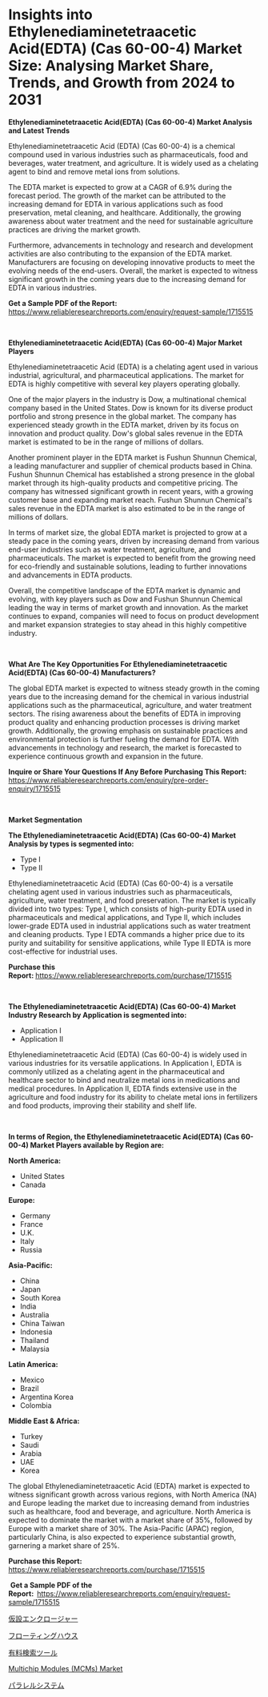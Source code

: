 <p><h1>Insights into Ethylenediaminetetraacetic Acid(EDTA) (Cas 60-00-4) Market Size: Analysing Market Share, Trends, and Growth from 2024 to 2031</h1></p><p><strong>Ethylenediaminetetraacetic Acid(EDTA) (Cas 60-00-4) Market Analysis and Latest Trends</strong></p>
<p><p>Ethylenediaminetetraacetic Acid (EDTA) (Cas 60-00-4) is a chemical compound used in various industries such as pharmaceuticals, food and beverages, water treatment, and agriculture. It is widely used as a chelating agent to bind and remove metal ions from solutions.</p><p>The EDTA market is expected to grow at a CAGR of 6.9% during the forecast period. The growth of the market can be attributed to the increasing demand for EDTA in various applications such as food preservation, metal cleaning, and healthcare. Additionally, the growing awareness about water treatment and the need for sustainable agriculture practices are driving the market growth.</p><p>Furthermore, advancements in technology and research and development activities are also contributing to the expansion of the EDTA market. Manufacturers are focusing on developing innovative products to meet the evolving needs of the end-users. Overall, the market is expected to witness significant growth in the coming years due to the increasing demand for EDTA in various industries.</p></p>
<p><strong>Get a Sample PDF of the Report:&nbsp;</strong> <a href="https://www.reliableresearchreports.com/enquiry/request-sample/1715515">https://www.reliableresearchreports.com/enquiry/request-sample/1715515</a></p>
<p>&nbsp;</p>
<p><strong>Ethylenediaminetetraacetic Acid(EDTA) (Cas 60-00-4) Major Market Players</strong></p>
<p><p>Ethylenediaminetetraacetic Acid (EDTA) is a chelating agent used in various industrial, agricultural, and pharmaceutical applications. The market for EDTA is highly competitive with several key players operating globally.</p><p>One of the major players in the industry is Dow, a multinational chemical company based in the United States. Dow is known for its diverse product portfolio and strong presence in the global market. The company has experienced steady growth in the EDTA market, driven by its focus on innovation and product quality. Dow's global sales revenue in the EDTA market is estimated to be in the range of millions of dollars.</p><p>Another prominent player in the EDTA market is Fushun Shunnun Chemical, a leading manufacturer and supplier of chemical products based in China. Fushun Shunnun Chemical has established a strong presence in the global market through its high-quality products and competitive pricing. The company has witnessed significant growth in recent years, with a growing customer base and expanding market reach. Fushun Shunnun Chemical's sales revenue in the EDTA market is also estimated to be in the range of millions of dollars.</p><p>In terms of market size, the global EDTA market is projected to grow at a steady pace in the coming years, driven by increasing demand from various end-user industries such as water treatment, agriculture, and pharmaceuticals. The market is expected to benefit from the growing need for eco-friendly and sustainable solutions, leading to further innovations and advancements in EDTA products.</p><p>Overall, the competitive landscape of the EDTA market is dynamic and evolving, with key players such as Dow and Fushun Shunnun Chemical leading the way in terms of market growth and innovation. As the market continues to expand, companies will need to focus on product development and market expansion strategies to stay ahead in this highly competitive industry.</p></p>
<p>&nbsp;</p>
<p><strong>What Are The Key Opportunities For Ethylenediaminetetraacetic Acid(EDTA) (Cas 60-00-4) Manufacturers?</strong></p>
<p><p>The global EDTA market is expected to witness steady growth in the coming years due to the increasing demand for the chemical in various industrial applications such as the pharmaceutical, agriculture, and water treatment sectors. The rising awareness about the benefits of EDTA in improving product quality and enhancing production processes is driving market growth. Additionally, the growing emphasis on sustainable practices and environmental protection is further fueling the demand for EDTA. With advancements in technology and research, the market is forecasted to experience continuous growth and expansion in the future.</p></p>
<p><strong>Inquire or Share Your Questions If Any Before Purchasing This Report:</strong> <a href="https://www.reliableresearchreports.com/enquiry/pre-order-enquiry/1715515">https://www.reliableresearchreports.com/enquiry/pre-order-enquiry/1715515</a></p>
<p>&nbsp;</p>
<p><strong>Market Segmentation</strong></p>
<p><strong>The Ethylenediaminetetraacetic Acid(EDTA) (Cas 60-00-4) Market Analysis by types is segmented into:</strong></p>
<p><ul><li>Type I</li><li>Type II</li></ul></p>
<p><p>Ethylenediaminetetraacetic Acid (EDTA) (Cas 60-00-4) is a versatile chelating agent used in various industries such as pharmaceuticals, agriculture, water treatment, and food preservation. The market is typically divided into two types: Type I, which consists of high-purity EDTA used in pharmaceuticals and medical applications, and Type II, which includes lower-grade EDTA used in industrial applications such as water treatment and cleaning products. Type I EDTA commands a higher price due to its purity and suitability for sensitive applications, while Type II EDTA is more cost-effective for industrial uses.</p></p>
<p><strong>Purchase this Report:&nbsp;</strong><a href="https://www.reliableresearchreports.com/purchase/1715515">https://www.reliableresearchreports.com/purchase/1715515</a></p>
<p>&nbsp;</p>
<p><strong>The Ethylenediaminetetraacetic Acid(EDTA) (Cas 60-00-4) Market Industry Research by Application is segmented into:</strong></p>
<p><ul><li>Application I</li><li>Application II</li></ul></p>
<p><p>Ethylenediaminetetraacetic Acid (EDTA) (Cas 60-00-4) is widely used in various industries for its versatile applications. In Application I, EDTA is commonly utilized as a chelating agent in the pharmaceutical and healthcare sector to bind and neutralize metal ions in medications and medical procedures. In Application II, EDTA finds extensive use in the agriculture and food industry for its ability to chelate metal ions in fertilizers and food products, improving their stability and shelf life.</p></p>
<p>&nbsp;</p>
<p><strong>In terms of Region, the Ethylenediaminetetraacetic Acid(EDTA) (Cas 60-00-4) Market Players available by Region are:</strong></p>
<p>
    <p> <strong> North America: </strong>
        <ul>
            <li>United States</li>
            <li>Canada</li>
        </ul>
        </p> 
    <p> <strong> Europe: </strong>
        <ul>
            <li>Germany</li>
            <li>France</li>
            <li>U.K.</li>
            <li>Italy</li>
            <li>Russia</li>
        </ul>
        </p> 
    <p> <strong> Asia-Pacific: </strong>
        <ul>
            <li>China</li>
            <li>Japan</li>
            <li>South Korea</li>
            <li>India</li>
            <li>Australia</li>
            <li>China Taiwan</li>
            <li>Indonesia</li>
            <li>Thailand</li>
            <li>Malaysia</li>
        </ul>
        </p> 
    <p> <strong> Latin America: </strong>
        <ul>
            <li>Mexico</li>
            <li>Brazil</li>
            <li>Argentina Korea</li>
            <li>Colombia</li>
        </ul>
        </p> 
    <p> <strong> Middle East & Africa: </strong>
        <ul>
            <li>Turkey</li>
            <li>Saudi</li>
            <li>Arabia</li>
            <li>UAE</li>
            <li>Korea</li>
        </ul>
    </p>
    </p>
<p><p>The global Ethylenediaminetetraacetic Acid (EDTA) market is expected to witness significant growth across various regions, with North America (NA) and Europe leading the market due to increasing demand from industries such as healthcare, food and beverage, and agriculture. North America is expected to dominate the market with a market share of 35%, followed by Europe with a market share of 30%. The Asia-Pacific (APAC) region, particularly China, is also expected to experience substantial growth, garnering a market share of 25%.</p></p>
<p><strong>Purchase this Report: </strong><a href="https://www.reliableresearchreports.com/purchase/1715515">https://www.reliableresearchreports.com/purchase/1715515</a></p>
<p>&nbsp;<strong>Get a Sample PDF of the Report:&nbsp;&nbsp;</strong><a href="https://www.reliableresearchreports.com/enquiry/request-sample/1715515">https://www.reliableresearchreports.com/enquiry/request-sample/1715515</a></p>
<p><strong></strong></p>
<p><p><a href="https://github.com/adcxff01450218/Market-Research-Report-List-1/blob/main/6822454183376.md">仮設エンクロージャー</a></p><p><a href="https://github.com/adcxff01450218/Market-Research-Report-List-1/blob/main/4176684183378.md">フローティングハウス</a></p><p><a href="https://github.com/xnljig2898992/Market-Research-Report-List-1/blob/main/1329092183375.md">有料検索ツール</a></p><p><a href="https://github.com/yemakinde/Market-Research-Report-List-1/blob/main/multichip-modules-mcms-market.md">Multichip Modules (MCMs) Market</a></p><p><a href="https://github.com/xnljig2898992/Market-Research-Report-List-1/blob/main/5330727183377.md">パラレルシステム</a></p></p>